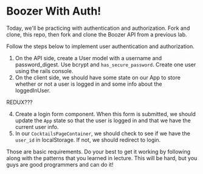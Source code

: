 # Boozer With Auth!

Today, we'll be practicing with authentication and authorization. Fork and clone, this repo, then fork and clone the Boozer API from a previous lab.

Follow the steps below to implement user authentication and authorization.

1. On the API side, create a User model with a username and password_digest. Use bcrypt and `has_secure_password`. Create one user using the rails console.
2. On the client side, we should have some state on our App to store whether or not a user is logged in and some info about the loggedInUser.
<!-- 3. When the `App` component mounts, we should check to see if we are storing the user_id in our localStorage. If we are, we should make a request to fetch info about the current user and update our state. --> REDUX???
4. Create a login form component. When this form is submitted, we should update the `App` state so that the user is logged in and that we have the current user info.
5. In our `CocktailsPageContainer`, we should check to see if we have the `user_id` in localStorage. If not, we should redirect to login.

Those are basic requirements. Do your best to get it working by following along with the patterns that you learned in lecture. This will be hard, but you guys are good programmers and can do it!
